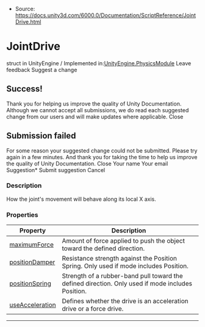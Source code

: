 * Source: https://docs.unity3d.com/6000.0/Documentation/ScriptReference/JointDrive.html

# JointDrive
struct in UnityEngine
/
Implemented in:[UnityEngine.PhysicsModule](https://docs.unity3d.com/6000.0/Documentation/ScriptReference/UnityEngine.PhysicsModule.html)
Leave feedback
Suggest a change
## Success!
Thank you for helping us improve the quality of Unity Documentation. Although we cannot accept all submissions, we do read each suggested change from our users and will make updates where applicable.
Close
## Submission failed
For some reason your suggested change could not be submitted. Please <a>try again</a> in a few minutes. And thank you for taking the time to help us improve the quality of Unity Documentation.
Close
Your name Your email Suggestion* Submit suggestion
Cancel
### Description
How the joint's movement will behave along its local X axis.
### Properties
Property | Description  
---|---  
[maximumForce](https://docs.unity3d.com/6000.0/Documentation/ScriptReference/JointDrive-maximumForce.html) | Amount of force applied to push the object toward the defined direction.  
[positionDamper](https://docs.unity3d.com/6000.0/Documentation/ScriptReference/JointDrive-positionDamper.html) | Resistance strength against the Position Spring. Only used if mode includes Position.  
[positionSpring](https://docs.unity3d.com/6000.0/Documentation/ScriptReference/JointDrive-positionSpring.html) | Strength of a rubber-band pull toward the defined direction. Only used if mode includes Position.  
[useAcceleration](https://docs.unity3d.com/6000.0/Documentation/ScriptReference/JointDrive-useAcceleration.html) | Defines whether the drive is an acceleration drive or a force drive.  
* * *
